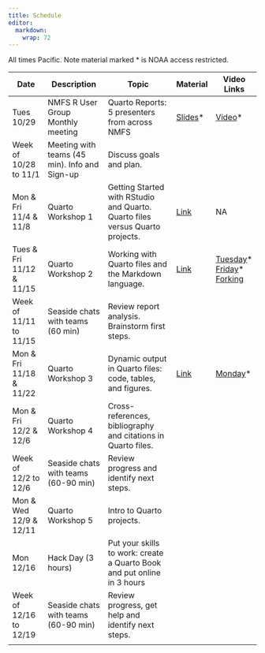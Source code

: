 ```yaml
---
title: Schedule
editor: 
  markdown: 
    wrap: 72
---
```


All times Pacific. Note material marked * is NOAA access restricted.

| Date | Description | Topic | Material | Video Links |
| ---- | ----------- | ---- |----- | --------- |
| Tues 10/29  | NMFS R User Group Monthly meeting  |  Quarto Reports: 5 presenters from across NMFS      | [Slides](https://docs.google.com/presentation/d/1fGmkaCT9NS-iRQq8kvBK6ahoO6wxNTGvbvh8vvgA1Ms/edit#slide=id.g2fefe32098c_0_337)* | [Video](https://drive.google.com/file/d/1VwpwKIsiJf8OVtyctByw-qyW3MaJtRc_/view?usp=sharing)* |
| Week of 10/28 to 11/1   | Meeting with teams (45 min). Info and Sign-up   | Discuss goals and plan.   |      | |
| Mon & Fri 11/4 & 11/8 | Quarto Workshop 1 | Getting Started with RStudio and Quarto. Quarto files versus Quarto projects. | [Link](https://nmfs-opensci.github.io/Quarto-Workshop-2024/tutorials/tutorial-1.html) | NA |
| Tues & Fri 11/12 & 11/15  | Quarto Workshop 2 | Working with Quarto files and the Markdown language. | [Link](https://nmfs-opensci.github.io/Quarto-Workshop-2024/tutorials/tutorial-2.html) |  [Tuesday](https://drive.google.com/file/d/1SSpfljlumfIbEfi2WHgrd8PbavjVoTf0/view?usp=drive_link)* <br> [Friday](https://drive.google.com/file/d/11cd6V-1xcRbOTLEd0QCXJ_6WLgLqvrfR/view?usp=sharing)* <br> [Forking](https://www.youtube.com/watch?v=XOGbyOH0xOs) |
| Week of 11/11 to 11/15 | Seaside chats with teams (60 min) |  Review  report analysis. Brainstorm first steps. |  | |
| Mon & Fri 11/18 & 11/22  | Quarto Workshop 3   | Dynamic output in Quarto files: code, tables, and figures. | [Link](https://nmfs-opensci.github.io/Quarto-Workshop-2024/tutorials/tutorial-3.html)  | [Monday](https://drive.google.com/file/d/1I7zAbZ0hlJNAgUNe5_XpqvSQcQDFqrvI/view?usp=drive_link)* |
| Mon & Fri 12/2 & 12/6 | Quarto Workshop 4  | Cross-references, bibliography and citations in Quarto files. |  |   |
| Week of 12/2 to 12/6  | Seaside chats with teams (60-90 min)  | Review progress and identify next steps. |  | |
| Mon & Wed 12/9 & 12/11 | Quarto Workshop 5  | Intro to Quarto projects. |  |  |
| Mon 12/16   | Hack Day (3 hours) | Put your skills to work: create a Quarto Book and put online in 3 hours |  |  |
| Week of 12/16 to 12/19  | Seaside chats with teams (60-90 min)  | Review progress, get help and identify next steps. |  |   |
| | | | |
